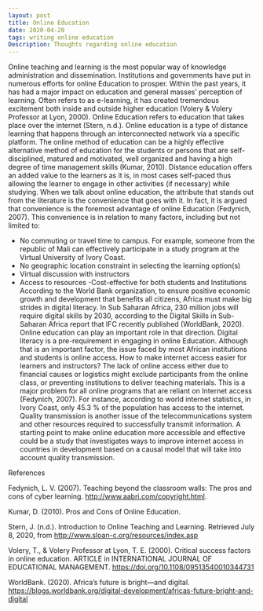 ```yaml
---
layout: post
title: Online Education
date: 2020-04-20
tags: writing online education  
Description: Thoughts regarding online education
---
```


Online teaching and learning is the most popular way of knowledge administration and dissemination. Institutions and governments have put in numerous efforts for online Education to prosper. Within the past years, it has had a major impact on education and general masses’ perception of learning. Often refers to as e-learning, it has created tremendous excitement both inside and outside higher education (Volery & Volery Professor at Lyon, 2000).
Online Education refers to education that takes place over the internet (Stern, n.d.). Online education is a type of distance learning that happens through an interconnected network via a specific platform. The online method of education can be a highly effective alternative method of education for the students or persons that are self-disciplined, matured and motivated, well organized and having a high degree of time management skills (Kumar, 2010). Distance education offers an added value to the learners as it is, in most cases self-paced thus allowing the learner to engage in other activities (if necessary) while studying. 
When we talk about online education, the attribute that stands out from the literature is the convenience that goes with it. In fact, it is argued that convenience is the foremost advantage of online Education (Fedynich, 2007).  This convenience is in relation to many factors, including but not limited to:
 - No commuting or travel time to campus. For example, someone from the republic of Mali can effectively participate in a study program at the Virtual University of Ivory Coast.
 - No geographic location constraint in selecting the learning option(s)
 - Virtual discussion with instructors 
 - Access to resources 
 -Cost-effective for both students and Institutions 
According to the World Bank organization, to ensure positive economic growth and development that benefits all citizens, Africa must make big strides in digital literacy. In Sub Saharan Africa, 230 million jobs will require digital skills by 2030, according to the Digital Skills in Sub-Saharan Africa report that IFC recently published (WorldBank, 2020). Online education can play an important role in that direction. Digital literacy is a pre-requirement in engaging in online Education. Although that is an important factor, the issue faced by most African institutions and students is online access. How to make internet access easier for learners and instructors? 
The lack of online access either due to financial causes or logistics might exclude participants from the online class, or preventing institutions to deliver teaching materials. This is a major problem for all online programs that are reliant on Internet access (Fedynich, 2007). For instance, according to world internet statistics, in Ivory Coast, only 45.3 % of the population has access to the internet.  Quality transmission is another issue of the telecommunications system and other resources required to successfully transmit information. 
A starting point to make online education more accessible and effective could be a study that investigates ways to improve internet access in countries in development based on a causal model that will take into account quality transmission. 

References

Fedynich, L. V. (2007). Teaching beyond the classroom walls: The pros and cons of cyber learning. http://www.aabri.com/copyright.html.

Kumar, D. (2010). Pros and Cons of Online Education.

Stern, J. (n.d.). Introduction to Online Teaching and Learning. Retrieved July 8, 2020, from http://www.sloan-c.org/resources/index.asp

Volery, T., & Volery Professor at Lyon, T. E. (2000). Critical success factors in online education. ARTICLE in INTERNATIONAL JOURNAL OF EDUCATIONAL MANAGEMENT. https://doi.org/10.1108/09513540010344731 

WorldBank. (2020). Africa’s future is bright—and digital. https://blogs.worldbank.org/digital-development/africas-future-bright-and-digital


